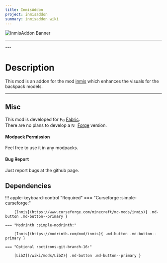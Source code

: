 ```yaml
---
title: InmisAddon
project: inmisaddon
summary: inmisaddon wiki
---
```

<script src="/wiki/javascripts/data.js"></script>
<script src="/wiki/javascripts/sidebar.js" id="inmisaddon"></script>

![InmisAddon Banner](/wiki/assets/general/banner/inmisaddonbanner.png)

---
<div id="showcase-gallery" modid="inmisaddon" image_1="inmisaddon_image_1" image_2="inmisaddon_image_2" image_3="inmisaddon_image_3" image_4="inmisaddon_image_4"></div>
<script src="/wiki/javascripts/showcase.js"></script>
---

# Description
This mod is an addon for the mod [inmis](https://modrinth.com/mod/inmis) which enhances the visuals for the backpack models.
  
---
## Misc
This mod is developed for <img src="https://fabricmc.net/assets/logo.png" alt="Fabric" width="16" height="16" style="position: relative; top: 3px;"> [Fabric](https://fabricmc.net/).  
There are no plans to develop a <img src="https://neoforged.net/img/authors/neoforged.png" alt="NeoForged" width="16" height="16" style="position: relative; top: 3px;"> [Forge](https://neoforged.net/) version.  

#### Modpack Permission
Feel free to use it in any modpacks.  

#### Bug Report
Just report bugs at the github page.  

## Dependencies

!!! apple-keyboard-control "Required"
    === "Curseforge :simple-curseforge:"

        [Inmis](https://www.curseforge.com/minecraft/mc-mods/inmis){ .md-button .md-button--primary }

    === "Modrinth :simple-modrinth:"

        [Inmis](https://modrinth.com/mod/inmis){ .md-button .md-button--primary }

    === "Optional :octicons-git-branch-16:"

        [LibZ](/wiki/mods/LibZ){ .md-button .md-button--primary }
